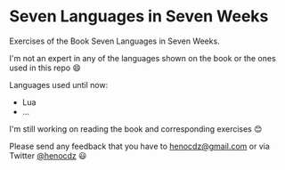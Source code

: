 # Seven Languages in Seven Weeks

Exercises of the Book Seven Languages in Seven Weeks.

I'm not an expert in any of the languages shown on the book or the ones used in this repo :smile:

Languages used until now:

* Lua
* ...

I'm still working on reading the book and corresponding exercises :blush:

Please send any feedback that you have to [henocdz@gmail.com](mailto:henocdz@gmail.com) or via Twitter [@henocdz](https://twitter.com/henocdz) :smiley:
